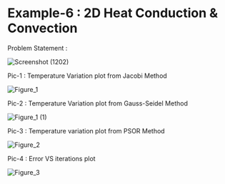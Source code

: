# Example-6 : 2D Heat Conduction & Convection

Problem Statement :

![Screenshot (1202)](https://user-images.githubusercontent.com/68963724/121504225-78797000-c9ff-11eb-94f1-7213060e6010.png)


Pic-1 : Temperature Variation plot from Jacobi Method

![Figure_1](https://user-images.githubusercontent.com/68963724/121503499-bde96d80-c9fe-11eb-899d-3378795c2ef1.png)


Pic-2 : Temperature Variation plot from Gauss-Seidel Method

![Figure_1 (1)](https://user-images.githubusercontent.com/68963724/121503563-ce99e380-c9fe-11eb-9210-4756603b71ad.png)


Pic-3 : Temperature variation plot from PSOR Method

![Figure_2](https://user-images.githubusercontent.com/68963724/121503599-d5c0f180-c9fe-11eb-88b0-6084d9853fef.png)


Pic-4 : Error VS iterations plot

![Figure_3](https://user-images.githubusercontent.com/68963724/121503620-dbb6d280-c9fe-11eb-91ed-2dd713d33e9d.png)
